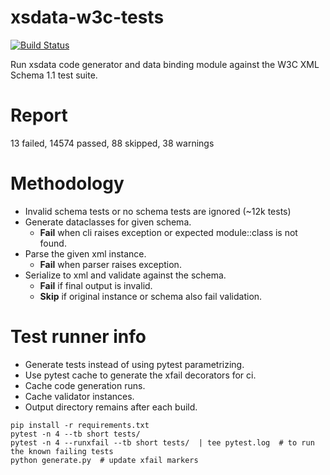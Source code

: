 # xsdata-w3c-tests

[![Build Status](https://github.com/tefra/xsdata-w3c-tests/workflows/tests/badge.svg)](https://github.com/tefra/xsdata-w3c-tests/actions)

Run xsdata code generator and data binding module against the W3C XML Schema 1.1 test
suite.

# Report

13 failed, 14574 passed, 88 skipped, 38 warnings

# Methodology

- Invalid schema tests or no schema tests are ignored (~12k tests)
- Generate dataclasses for given schema.
  - **Fail** when cli raises exception or expected module::class is not found.
- Parse the given xml instance.
  - **Fail** when parser raises exception.
- Serialize to xml and validate against the schema.
  - **Fail** if final output is invalid.
  - **Skip** if original instance or schema also fail validation.

# Test runner info

- Generate tests instead of using pytest parametrizing.
- Use pytest cache to generate the xfail decorators for ci.
- Cache code generation runs.
- Cache validator instances.
- Output directory remains after each build.

```terminal
pip install -r requirements.txt
pytest -n 4 --tb short tests/
pytest -n 4 --runxfail --tb short tests/  | tee pytest.log  # to run the known failing tests
python generate.py  # update xfail markers
```
